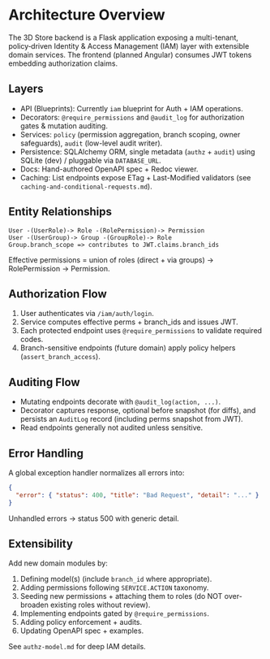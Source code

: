 # Architecture Overview

The 3D Store backend is a Flask application exposing a multi-tenant, policy‑driven Identity & Access Management (IAM) layer with extensible domain services. The frontend (planned Angular) consumes JWT tokens embedding authorization claims.

## Layers
- API (Blueprints): Currently `iam` blueprint for Auth + IAM operations.
- Decorators: `@require_permissions` and `@audit_log` for authorization gates & mutation auditing.
- Services: `policy` (permission aggregation, branch scoping, owner safeguards), `audit` (low-level audit writer).
- Persistence: SQLAlchemy ORM, single metadata (`authz` + `audit`) using SQLite (dev) / pluggable via `DATABASE_URL`.
- Docs: Hand-authored OpenAPI spec + Redoc viewer.
- Caching: List endpoints expose ETag + Last-Modified validators (see `caching-and-conditional-requests.md`).

## Entity Relationships
```
User -(UserRole)-> Role -(RolePermission)-> Permission
User -(UserGroup)-> Group -(GroupRole)-> Role
Group.branch_scope => contributes to JWT.claims.branch_ids
```
Effective permissions = union of roles (direct + via groups) -> RolePermission -> Permission.

## Authorization Flow
1. User authenticates via `/iam/auth/login`.
2. Service computes effective perms + branch_ids and issues JWT.
3. Each protected endpoint uses `@require_permissions` to validate required codes.
4. Branch-sensitive endpoints (future domain) apply policy helpers (`assert_branch_access`).

## Auditing Flow
- Mutating endpoints decorate with `@audit_log(action, ...)`.
- Decorator captures response, optional before snapshot (for diffs), and persists an `AuditLog` record (including perms snapshot from JWT).
- Read endpoints generally not audited unless sensitive.

## Error Handling
A global exception handler normalizes all errors into:
```json
{
  "error": { "status": 400, "title": "Bad Request", "detail": "..." }
}
```
Unhandled errors → status 500 with generic detail.

## Extensibility
Add new domain modules by:
1. Defining model(s) (include `branch_id` where appropriate).
2. Adding permissions following `SERVICE.ACTION` taxonomy.
3. Seeding new permissions + attaching them to roles (do NOT over-broaden existing roles without review).
4. Implementing endpoints gated by `@require_permissions`.
5. Adding policy enforcement + audits.
6. Updating OpenAPI spec + examples.

See `authz-model.md` for deep IAM details.
